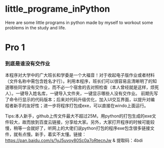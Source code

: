# little_programe_inPython
Here are some little programs in python made by myself to workout some problems in the study and life.
# Pro 1
### 到底是谁没有交作业
本程序对大学中的广大班长和学委是一个大福音！对于收起电子版作业或者材料（文件名称中需包含姓名才行）。利用本程序，班长们可以很容易且清晰明了的知道哪些同学没有交作业，而不必一个宿舍的去对照检查（本人曾经就是这样，烦死人）。一键导入姓名库，一键导入文件夹，一键显示哪些人没有交作业。
前期先写了命令行显示的代码版本；后来对代码升级优化，加入UI交互界面，以提升对编程者新手的友好性；进一步将程序打包成exe，可以直接在windo上面运行。


Tips:本人新手，github上传文件最大不超过25M，用python的打包生成的exe文件较大，故而放到百度云链接，分享给大家。另外，大家打开程序的时候可能较慢，稍等一会就好了，听网上的大佬们说python打包的程序exe包含很多链接文件，就有点慢。新手，着实不太懂。链接：https://pan.baidu.com/s/1yJ5uvoy80Sc0a7oRtecnJw & 提取码：4bdi
